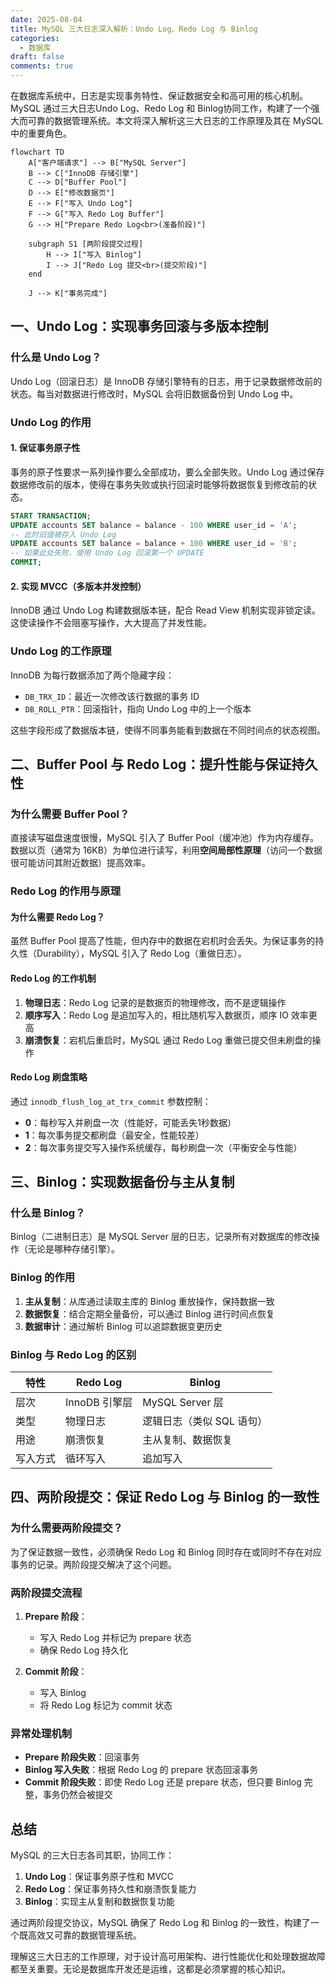 ```yaml
---
date: 2025-08-04
title: MySQL 三大日志深入解析：Undo Log、Redo Log 与 Binlog
categories:
  - 数据库
draft: false
comments: true
---
```

在数据库系统中，日志是实现事务特性、保证数据安全和高可用的核心机制。MySQL 通过三大日志Undo Log、Redo Log 和 Binlog协同工作，构建了一个强大而可靠的数据管理系统。本文将深入解析这三大日志的工作原理及其在 MySQL 中的重要角色。
<!-- more -->

```mermaid
flowchart TD
    A["客户端请求"] --> B["MySQL Server"]
    B --> C["InnoDB 存储引擎"]
    C --> D["Buffer Pool"]
    D --> E["修改数据页"]
    E --> F["写入 Undo Log"]
    F --> G["写入 Redo Log Buffer"]
    G --> H["Prepare Redo Log<br>(准备阶段)"]
    
    subgraph S1 [两阶段提交过程]
        H --> I["写入 Binlog"]
        I --> J["Redo Log 提交<br>(提交阶段)"]
    end
    
    J --> K["事务完成"]
```

## 一、Undo Log：实现事务回滚与多版本控制

### 什么是 Undo Log？

Undo Log（回滚日志）是 InnoDB 存储引擎特有的日志，用于记录数据修改前的状态。每当对数据进行修改时，MySQL 会将旧数据备份到 Undo Log 中。

### Undo Log 的作用

#### 1. 保证事务原子性

事务的原子性要求一系列操作要么全部成功，要么全部失败。Undo Log 通过保存数据修改前的版本，使得在事务失败或执行回滚时能够将数据恢复到修改前的状态。

```sql
START TRANSACTION;
UPDATE accounts SET balance = balance - 100 WHERE user_id = 'A';
-- 此时旧值被存入 Undo Log
UPDATE accounts SET balance = balance + 100 WHERE user_id = 'B';
-- 如果此处失败，使用 Undo Log 回滚第一个 UPDATE
COMMIT; 
```

#### 2. 实现 MVCC（多版本并发控制）

InnoDB 通过 Undo Log 构建数据版本链，配合 Read View 机制实现非锁定读。这使读操作不会阻塞写操作，大大提高了并发性能。

### Undo Log 的工作原理

InnoDB 为每行数据添加了两个隐藏字段：
- `DB_TRX_ID`：最近一次修改该行数据的事务 ID
- `DB_ROLL_PTR`：回滚指针，指向 Undo Log 中的上一个版本

这些字段形成了数据版本链，使得不同事务能看到数据在不同时间点的状态视图。

## 二、Buffer Pool 与 Redo Log：提升性能与保证持久性

### 为什么需要 Buffer Pool？

直接读写磁盘速度很慢，MySQL 引入了 Buffer Pool（缓冲池）作为内存缓存。数据以页（通常为 16KB）为单位进行读写，利用**空间局部性原理**（访问一个数据很可能访问其附近数据）提高效率。

### Redo Log 的作用与原理

#### 为什么需要 Redo Log？

虽然 Buffer Pool 提高了性能，但内存中的数据在宕机时会丢失。为保证事务的持久性（Durability），MySQL 引入了 Redo Log（重做日志）。

#### Redo Log 的工作机制

1. **物理日志**：Redo Log 记录的是数据页的物理修改，而不是逻辑操作
2. **顺序写入**：Redo Log 是追加写入的，相比随机写入数据页，顺序 IO 效率更高
3. **崩溃恢复**：宕机后重启时，MySQL 通过 Redo Log 重做已提交但未刷盘的操作

#### Redo Log 刷盘策略

通过 `innodb_flush_log_at_trx_commit` 参数控制：

- **0**：每秒写入并刷盘一次（性能好，可能丢失1秒数据）
- **1**：每次事务提交都刷盘（最安全，性能较差）
- **2**：每次事务提交写入操作系统缓存，每秒刷盘一次（平衡安全与性能）

## 三、Binlog：实现数据备份与主从复制

### 什么是 Binlog？

Binlog（二进制日志）是 MySQL Server 层的日志，记录所有对数据库的修改操作（无论是哪种存储引擎）。

### Binlog 的作用

1. **主从复制**：从库通过读取主库的 Binlog 重放操作，保持数据一致
2. **数据恢复**：结合定期全量备份，可以通过 Binlog 进行时间点恢复
3. **数据审计**：通过解析 Binlog 可以追踪数据变更历史

### Binlog 与 Redo Log 的区别

| 特性 | Redo Log | Binlog |
|------|---------|--------|
| 层次 | InnoDB 引擎层 | MySQL Server 层 |
| 类型 | 物理日志 | 逻辑日志（类似 SQL 语句） |
| 用途 | 崩溃恢复 | 主从复制、数据恢复 |
| 写入方式 | 循环写入 | 追加写入 |

## 四、两阶段提交：保证 Redo Log 与 Binlog 的一致性

### 为什么需要两阶段提交？

为了保证数据一致性，必须确保 Redo Log 和 Binlog 同时存在或同时不存在对应事务的记录。两阶段提交解决了这个问题。

### 两阶段提交流程

1. **Prepare 阶段**：
   - 写入 Redo Log 并标记为 prepare 状态
   - 确保 Redo Log 持久化

2. **Commit 阶段**：
   - 写入 Binlog
   - 将 Redo Log 标记为 commit 状态

### 异常处理机制

- **Prepare 阶段失败**：回滚事务
- **Binlog 写入失败**：根据 Redo Log 的 prepare 状态回滚事务
- **Commit 阶段失败**：即使 Redo Log 还是 prepare 状态，但只要 Binlog 完整，事务仍然会被提交

## 总结

MySQL 的三大日志各司其职，协同工作：

1. **Undo Log**：保证事务原子性和 MVCC
2. **Redo Log**：保证事务持久性和崩溃恢复能力
3. **Binlog**：实现主从复制和数据恢复功能

通过两阶段提交协议，MySQL 确保了 Redo Log 和 Binlog 的一致性，构建了一个既高效又可靠的数据管理系统。

理解这三大日志的工作原理，对于设计高可用架构、进行性能优化和处理数据故障都至关重要。无论是数据库开发还是运维，这都是必须掌握的核心知识。